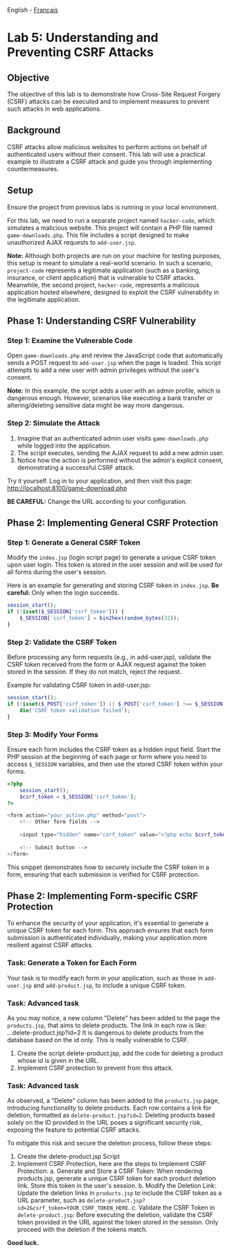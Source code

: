 English - [Français](https://github.com/nasri-lab/security-jsp/blob/main/labs/lab5-fr.md)

# Lab 5: Understanding and Preventing CSRF Attacks

## Objective
The objective of this lab is to demonstrate how Cross-Site Request Forgery (CSRF) attacks can be executed and to implement measures to prevent such attacks in web applications.

## Background
CSRF attacks allow malicious websites to perform actions on behalf of authenticated users without their consent. This lab will use a practical example to illustrate a CSRF attack and guide you through implementing countermeasures.

## Setup
Ensure the project from previous labs is running in your local environment. 

For this lab, we need to run a separate project named `hacker-code`, which simulates a malicious website. This project will contain a PHP file named `game-downloads.php`. This file includes a script designed to make unauthorized AJAX requests to `add-user.jsp`.

**Note:** Although both projects are run on your machine for testing purposes, this setup is meant to simulate a real-world scenario. In such a scenario, `project-code` represents a legitimate application (such as a banking, insurance, or client application) that is vulnerable to CSRF attacks. Meanwhile, the second project, `hacker-code`, represents a malicious application hosted elsewhere, designed to exploit the CSRF vulnerability in the legitimate application.

## Phase 1: Understanding CSRF Vulnerability

### Step 1: Examine the Vulnerable Code
Open `game-downloads.php` and review the JavaScript code that automatically sends a POST request to `add-user.jsp` when the page is loaded. This script attempts to add a new user with admin privileges without the user's consent.

**Note:** In this example, the script adds a user with an admin profile, which is dangerous enough. However, scenarios like executing a bank transfer or altering/deleting sensitive data might be way more dangerous.

### Step 2: Simulate the Attack
1. Imagine that an authenticated admin user visits `game-downloads.php` while logged into the application.
2. The script executes, sending the AJAX request to add a new admin user.
3. Notice how the action is performed without the admin's explicit consent, demonstrating a successful CSRF attack.

Try it yourself. Log in to your application, and then visit this page:
[http://localhost:8100/game-download.php](http://localhost:8100/game-download.php)

**BE CAREFUL:** Change the URL according to your configuration.

## Phase 2: Implementing General CSRF Protection

### Step 1: Generate a General CSRF Token
Modify the `index.jsp` (login script page) to generate a unique CSRF token upon user login. This token is stored in the user session and will be used for all forms during the user's session.

Here is an example for generating and storing CSRF token in `index.jsp`. **Be careful:** Only when the login succeeds.

```php
session_start();
if (!isset($_SESSION['csrf_token'])) {
    $_SESSION['csrf_token'] = bin2hex(random_bytes(32));
}
```

### Step 2: Validate the CSRF Token

Before processing any form requests (e.g., in add-user.jsp), validate the CSRF token received from the form or AJAX request against the token stored in the session. If they do not match, reject the request.

Example for validating CSRF token in add-user.jsp:

```php
session_start();
if (!isset($_POST['csrf_token']) || $_POST['csrf_token'] !== $_SESSION['csrf_token']) {
    die('CSRF token validation failed');
}
```

### Step 3: Modify Your Forms

Ensure each form includes the CSRF token as a hidden input field. Start the PHP session at the beginning of each page or form where you need to access `$_SESSION` variables, and then use the stored CSRF token within your forms.

```php
<?php 
    session_start();
    $csrf_token = $_SESSION['csrf_token'];
?>

<form action="your_action.php" method="post">
    <!-- Other form fields -->
    
    <input type="hidden" name="csrf_token" value="<?php echo $csrf_token; ?>" />
    
    <!-- Submit button -->
</form>
```

This snippet demonstrates how to securely include the CSRF token in a form, ensuring that each submission is verified for CSRF protection.

## Phase 2: Implementing Form-specific CSRF Protection

To enhance the security of your application, it's essential to generate a unique CSRF token for each form. This approach ensures that each form submission is authenticated individually, making your application more resilient against CSRF attacks.

### Task: Generate a Token for Each Form

Your task is to modify each form in your application, such as those in `add-user.jsp` and `add-product.jsp`, to include a unique CSRF token.

### Task: Advanced task

As you may notice, a new column "Delete" has been added to the page the `products.jsp`, that aims to delete products. The link in each row is like: ...delete-product.jsp?id=2 
It is dangerous to delete products from the database based on the id only. This is really vulnerable to CSRF. 

1. Create the script delete-product.jsp, add the code for deleting a product whose id is given in the URL.
2. Implement CSRF protection to prevent from this attack. 

### Task: Advanced task
As observed, a "Delete" column has been added to the `products.jsp` page, introducing functionality to delete products. Each row contains a link for deletion, formatted as `delete-product.jsp?id=2`. Deleting products based solely on the ID provided in the URL poses a significant security risk, exposing the feature to potential CSRF attacks.

To mitigate this risk and secure the deletion process, follow these steps:

1. Create the delete-product.jsp Script
2. Implement CSRF Protection, here are the steps to Implement CSRF Protection:
    a. Generate and Store a CSRF Token: When rendering products.jsp, generate a unique CSRF token for each product deletion link. Store this token in the user's session.
    b. Modify the Deletion Link: Update the deletion links in `products.jsp` to include the CSRF token as a URL parameter, such as `delete-product.jsp?id=2&csrf_token=YOUR_CSRF_TOKEN_HERE`.
    c. Validate the CSRF Token in `delete-product.jsp`: Before executing the deletion, validate the CSRF token provided in the URL against the token stored in the session. Only proceed with the deletion if the tokens match.

**Good luck.**